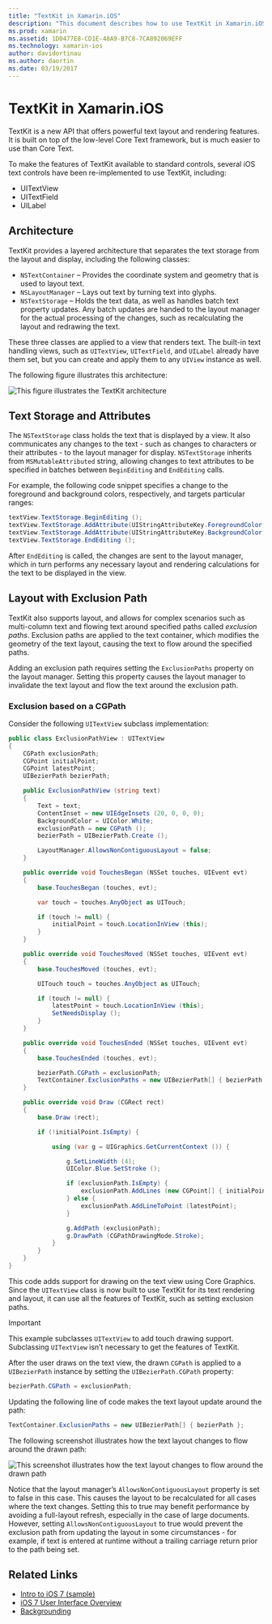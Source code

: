 ```yaml
---
title: "TextKit in Xamarin.iOS"
description: "This document describes how to use TextKit in Xamarin.iOS. TextKit provides powerful text layout and rendering features."
ms.prod: xamarin
ms.assetid: 1D0477E8-CD1E-48A9-B7C8-7CA892069EFF
ms.technology: xamarin-ios
author: davidortinau
ms.author: daortin
ms.date: 03/19/2017
---
```


# TextKit in Xamarin.iOS

TextKit is a new API that offers powerful text layout and rendering features. It is built on top of the low-level Core Text framework, but is much easier to use than Core Text.

To make the features of TextKit available to standard controls, several iOS text controls have been re-implemented to use TextKit, including:

- UITextView
- UITextField
- UILabel

## Architecture

TextKit provides a layered architecture that separates the text storage from the layout and display, including the following classes:

- `NSTextContainer` – Provides the coordinate system and geometry that is used to layout text.
- `NSLayoutManager` – Lays out text by turning text into glyphs.
- `NSTextStorage` – Holds the text data, as well as handles batch text property updates. Any batch updates are handed to the layout manager for the actual processing of the changes, such as recalculating the layout and redrawing the text.

These three classes are applied to a view that renders text. The built-in text handling views, such as `UITextView`, `UITextField`, and `UILabel` already have them set, but you can create and apply them to any `UIView` instance as well.

The following figure illustrates this architecture:

 ![This figure illustrates the TextKit architecture](textkit-images/textkitarch.png)

## Text Storage and Attributes

The `NSTextStorage` class holds the text that is displayed by a view. It also communicates any changes to the text - such as changes to characters or their attributes - to the layout manager for display. `NSTextStorage` inherits from `MSMutableAttributed` string, allowing changes to text attributes to be specified in batches between `BeginEditing` and `EndEditing` calls.

For example, the following code snippet specifies a change to the foreground and background colors, respectively, and targets particular ranges:

```csharp
textView.TextStorage.BeginEditing ();
textView.TextStorage.AddAttribute(UIStringAttributeKey.ForegroundColor, UIColor.Green, new NSRange(200, 400));
textView.TextStorage.AddAttribute(UIStringAttributeKey.BackgroundColor, UIColor.Black, new NSRange(210, 300));
textView.TextStorage.EndEditing ();
```

After `EndEditing` is called, the changes are sent to the layout manager, which in turn performs any necessary layout and rendering calculations for the text to be displayed in the view.

## Layout with Exclusion Path

TextKit also supports layout, and allows for complex scenarios such as multi-column text and flowing text around specified paths called *exclusion paths*. Exclusion paths are applied to the text container, which modifies the geometry of the text layout, causing the text to flow around the specified paths.

Adding an exclusion path requires setting the `ExclusionPaths` property on the layout manager. Setting this property causes the layout manager to invalidate the text layout and flow the text around the exclusion path.

### Exclusion based on a CGPath

Consider the following `UITextView` subclass implementation:

```csharp
public class ExclusionPathView : UITextView
{
    CGPath exclusionPath;
    CGPoint initialPoint;
    CGPoint latestPoint;
    UIBezierPath bezierPath;

    public ExclusionPathView (string text)
    {
        Text = text;
        ContentInset = new UIEdgeInsets (20, 0, 0, 0);
        BackgroundColor = UIColor.White;
        exclusionPath = new CGPath ();
        bezierPath = UIBezierPath.Create ();

        LayoutManager.AllowsNonContiguousLayout = false;
    }

    public override void TouchesBegan (NSSet touches, UIEvent evt)
    {
        base.TouchesBegan (touches, evt);

        var touch = touches.AnyObject as UITouch;

        if (touch != null) {
            initialPoint = touch.LocationInView (this);
        }
    }

    public override void TouchesMoved (NSSet touches, UIEvent evt)
    {
        base.TouchesMoved (touches, evt);

        UITouch touch = touches.AnyObject as UITouch;

        if (touch != null) {
            latestPoint = touch.LocationInView (this);
            SetNeedsDisplay ();
        }
    }

    public override void TouchesEnded (NSSet touches, UIEvent evt)
    {
        base.TouchesEnded (touches, evt);

        bezierPath.CGPath = exclusionPath;
        TextContainer.ExclusionPaths = new UIBezierPath[] { bezierPath };
    }

    public override void Draw (CGRect rect)
    {
        base.Draw (rect);

        if (!initialPoint.IsEmpty) {

            using (var g = UIGraphics.GetCurrentContext ()) {

                g.SetLineWidth (4);
                UIColor.Blue.SetStroke ();

                if (exclusionPath.IsEmpty) {
                    exclusionPath.AddLines (new CGPoint[] { initialPoint, latestPoint });
                } else {
                    exclusionPath.AddLineToPoint (latestPoint);
                }

                g.AddPath (exclusionPath);
                g.DrawPath (CGPathDrawingMode.Stroke);
            }
        }
    }
}
```

This code adds support for drawing on the text view using Core Graphics. Since the `UITextView` class is now built to use TextKit for its text rendering and layout, it can use all the features of TextKit, such as setting exclusion paths.

> [!IMPORTANT]
> This example subclasses `UITextView` to add touch drawing support. Subclassing `UITextView` isn’t necessary to get the features of TextKit.

After the user draws on the text view, the drawn `CGPath` is applied to a `UIBezierPath` instance by setting the `UIBezierPath.CGPath` property:

```csharp
bezierPath.CGPath = exclusionPath;
```

Updating the following line of code makes the text layout update around the path:

```csharp
TextContainer.ExclusionPaths = new UIBezierPath[] { bezierPath };
```

The following screenshot illustrates how the text layout changes to flow around the drawn path:

<!-- ![This screenshot illustrates how the text layout changes to flow around the drawn path](textkit-images/exclusionpath1.png)-->
![This screenshot illustrates how the text layout changes to flow around the drawn path](textkit-images/exclusionpath2.png)

Notice that the layout manager’s `AllowsNonContiguousLayout` property is set to false in this case. This causes the layout to be recalculated for all cases where the text changes. Setting this to true may benefit performance by avoiding a full-layout refresh, especially in the case of large documents. However, setting `AllowsNonContiguousLayout` to true would prevent the exclusion path from updating the layout in some circumstances - for example, if text is entered at runtime without a trailing carriage return prior to the path being set.

## Related Links

- [Intro to iOS 7 (sample)](https://docs.microsoft.com/samples/xamarin/ios-samples/introtoios7)
- [iOS 7 User Interface Overview](~/ios/platform/introduction-to-ios7/ios7-ui.md)
- [Backgrounding](~/ios/app-fundamentals/backgrounding/index.md)
